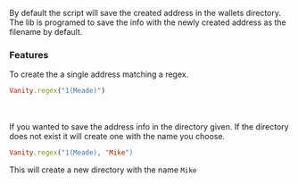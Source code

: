 By default the script will save the created address in the wallets directory. The lib is programed to save the info with the newly created address as the filename by default. <br> 
### Features
 To create the a single address matching a regex.
 ```ruby
 Vanity.regex("1(Meade)")
 ```
 <br><br>
 If you wanted to save the address info in the directory given. If the directory does not exist it will create one with the name you choose.<br> 
 
 ```ruby
 Vanity.regex("1(Meade), "Mike")
 ```
 This will create a new directory with the name ```Mike```<br>
 
